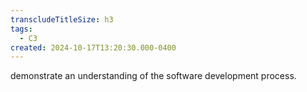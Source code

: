 ```yaml
---
transcludeTitleSize: h3
tags:
  - C3
created: 2024-10-17T13:20:30.000-0400
---
```

demonstrate an understanding of the software development process.